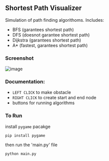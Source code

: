 ## Shortest Path Visualizer
Simulation of path finding algorithoms. Includes:<br>
- BFS (garantees shortest path)
- DFS (doesnot garantee shortest path)
- Dijkstra (garantees shortest path)
- A* (fastest, garantees shortest path)
### Screenshot
![image](https://github.com/user-attachments/assets/da46a7f6-e5fa-406d-af0b-0fc272a33faa)
### Documentation:
- `LEFT CLICK` to make obstacle
- `RIGHT CLICK` to create start and end node
- buttons for running algorithms
### To Run
install `pygame` pacakge
```
pip install pygame
```
then run the 'main.py' file
```
python main.py
```
